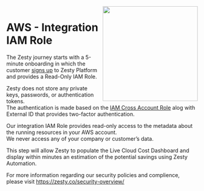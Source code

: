 <img align="right" width="250" src="https://appa.zesty.co/assets/logo/zesty-logo.svg">

# AWS - Integration IAM Role
The Zesty journey starts with a 5-minute onboarding in which the customer [signs up](https://app.zesty.co/home/register) to Zesty Platform and provides a Read-Only IAM Role.  

Zesty does not store any private keys, passwords, or authentication tokens.  
The authentication is made based on the [IAM Cross Account Role](https://docs.aws.amazon.com/IAM/latest/UserGuide/tutorial_cross-account-with-roles.html) alog with External ID that provides two-factor authentication.

Our integration IAM Role provides read-only access to the metadata about the running resources in your AWS account.  
We never access any of your company or customer’s data.  

This step will allow Zesty to populate the Live Cloud Cost Dashboard and display within minutes an estimation of the potential savings using Zesty Automation.  

For more information regarding our security policies and complience, please visit https://zesty.co/security-overview/
